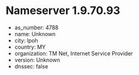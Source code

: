 # Nameserver 1.9.70.93

* as_number: 4788
* name: Unknown
* city: Ipoh
* country: MY
* organization: TM Net, Internet Service Provider
* version: Unknown
* dnssec: false

